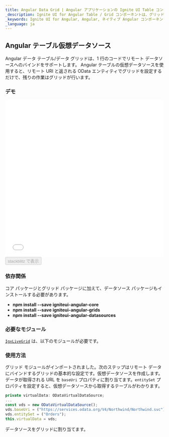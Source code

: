 ```yaml
---
title: Angular Data Grid | Angular アプリケーションの Ignite UI Table コントロール | Infragistics
_description: Ignite UI for Angular Table / Grid コンポーネントは、グリッド ドメインの複雑さを管理しやすい API に簡素化しているためユーザーがデータのコレクションを簡単にバインドできます。
_keywords: Ignite UI for Angular, Angular, ネイティブ Angular コンポーネント スイート, ネイティブ Angular コントロール, ネイティブ Angular コンポーネント, ネイティブ Angular コンポーネント ライブラリ, Angular Grid, Angular Grid Control, Angular Grid 例, Angular Grid コンポーネント, Angular Live Grid
_language: ja
---
```


## Angular テーブル仮想データソース

Angular データ テーブル/データ グリッドは、1 行のコードでリモート データソースへのバインドをサポートします。  Angular テーブルの仮想データソースを使用すると、リモート URI と返される OData エンティティでグリッドを設定するだけで、残りの作業はグリッドが行います。

### デモ

<div class="sample-container loading" style="height: 500px">
    <iframe id="data-grid-remote-data-iframe" src='{environment:demosBaseUrl}/grids/data-grid-remote-data' width="100%" height="100%" seamless frameBorder="0" onload="onXPlatSampleIframeContentLoaded(this);"></iframe>
</div>
<div>
    <button data-localize="stackblitz" disabled class="stackblitz-btn"   data-iframe-id="data-grid-remote-data-iframe" data-demos-base-url="{environment:demosBaseUrl}">stackblitz で表示
    </button>
</div>

<div class="divider--half"></div>

### 依存関係

コア パッケージとグリッド パッケージに加えて、データソース パッケージもインストールする必要があります。

-   **npm install --save igniteui-angular-core**
-   **npm install --save igniteui-angular-grids**
-   **npm install --save igniteui-angular-datasources**

### 必要なモジュール

[`IgxLiveGrid`](/products/ignite-ui-angular/api/docs/typescript/latest/classes/igxlivegrid.html) は、以下のモジュールが必要です。

<div class="divider--half"></div>

### 使用方法

グリッド モジュールがインポートされました。次のステップはリモート データにバインドするグリッドの基本的な設定です。仮想データソースを作成します。データが取得される URL を `baseUri` プロパティに割り当てます。`entitySet` プロパティを設定すると、仮想データソースから取得するテーブルがわかります。

```ts
private virtualData: ODataVirtualDataSource;
...
const vds = new ODataVirtualDataSource();
vds.baseUri = ("https://services.odata.org/V4/Northwind/Northwind.svc");
vds.entitySet = ("Orders");
this.virtualData = vds;
```

データソースをグリッドに割り当てます。
